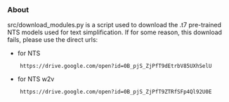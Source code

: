 ### About 
src/download_modules.py is a script used to download the .t7 pre-trained NTS models used for text simplification.
If for some reason, this download fails, please use the direct urls:
    
- for NTS
```
	https://drive.google.com/open?id=0B_pjS_ZjPfT9dEtrbV85UXhSelU
```
- for NTS w2v
```
	https://drive.google.com/open?id=0B_pjS_ZjPfT9ZTRfSFp4Ql92U0E
```
